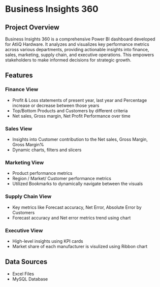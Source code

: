 # Business Insights 360 

## Project Overview

Business Insights 360 is a comprehensive Power BI dashboard developed for AtliQ Hardware. It analyzes and visualizes key performance metrics across various departments, providing actionable insights into finance, sales, marketing, supply chain, and executive operations. This empowers stakeholders to make informed decisions for strategic growth. 


## Features 
### Finance View 
- Profit & Loss statements of present year, last year and Percentage increase or decrease between those years
- Top/Bottom Products and Customers by different criteria
- Net sales, Gross margin, Net Profit Performance over time

### Sales View 
- Insights into Customer contribution to the Net sales, Gross Margin, Gross Margin% 
- Dynamic charts, filters and slicers

### Marketing View 
- Product performance metrics
- Region / Market/ Customer performance metrics
- Utilized Bookmarks to dynamically navigate between the visuals

### Supply Chain View 
- Key metrics like Forecast accuracy, Net Error, Absolute Error by Customers
- Forecast accuracy and Net error metrics trend using chart

### Executive View 
- High-level insights using KPI cards
- Market share of each manufacturer is visulized using Ribbon chart

## Data Sources
- Excel Files
- MySQL Database
  
